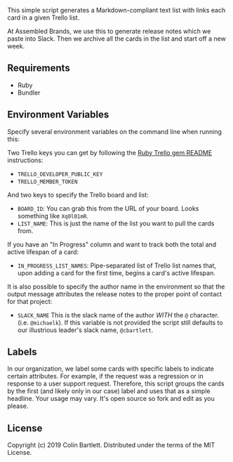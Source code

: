 This simple script generates a Markdown-compliant text list with links each card in a given Trello list.

At Assembled Brands, we use this to generate release notes which we paste into Slack. Then we archive all the cards in the list and start off a new week.

## Requirements

* Ruby
* Bundler

## Environment Variables

Specify several environment variables on the command line when running this:

Two Trello keys you can get by following the [Ruby Trello gem README](https://github.com/jeremytregunna/ruby-trello) instructions:

* `TRELLO_DEVELOPER_PUBLIC_KEY`
* `TRELLO_MEMBER_TOKEN`

And two keys to specify the Trello board and list:

* `BOARD_ID`: You can grab this from the URL of your board. Looks something like `Xq0l01mR`.
* `LIST_NAME`: This is just the name of the list you want to pull the cards from.

If you have an "In Progress" column and want to track both the total and active lifespan of a card:

* `IN_PROGRESS_LIST_NAMES`: Pipe-separated list of Trello list names that, upon adding a card for the first time, begins a card's active lifespan.

It is also possible to specify the author name in the environment so
that the output message attributes the release notes to the proper point
of contact for that project:

* `SLACK_NAME` This is the slack name of the author _WITH_ the `@`
  character. (i.e. `@michaelk`).  If this variable is not provided the
script still defaults to our illustrious leader's slack name,
`@cbartlett`.

## Labels

In our organization, we label some cards with specific labels to indicate certain attributes.
For example, if the request was a regression or in response to a user support request.
Therefore, this script groups the cards by the first (and likely only in our case) label and
uses that as a simple headline. Your usage may vary. It's open source so fork and edit as you
please.

## License

Copyright (c) 2019 Colin Bartlett. Distributed under the terms of the MIT License.
